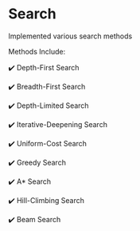 # Search

Implemented various search methods

Methods Include:

:heavy_check_mark: Depth-First Search

:heavy_check_mark: Breadth-First Search

:heavy_check_mark: Depth-Limited Search

:heavy_check_mark: Iterative-Deepening Search

:heavy_check_mark: Uniform-Cost Search

:heavy_check_mark: Greedy Search

:heavy_check_mark: A* Search

:heavy_check_mark: Hill-Climbing Search

:heavy_check_mark: Beam Search
